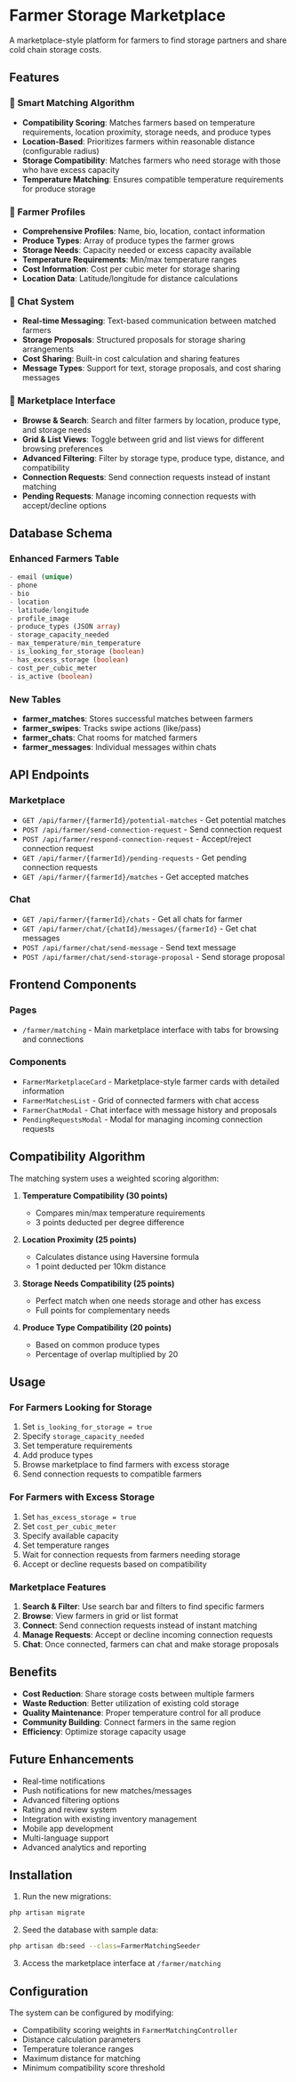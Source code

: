 # Farmer Storage Marketplace

A marketplace-style platform for farmers to find storage partners and share cold chain storage costs.

## Features

### 🎯 Smart Matching Algorithm
- **Compatibility Scoring**: Matches farmers based on temperature requirements, location proximity, storage needs, and produce types
- **Location-Based**: Prioritizes farmers within reasonable distance (configurable radius)
- **Storage Compatibility**: Matches farmers who need storage with those who have excess capacity
- **Temperature Matching**: Ensures compatible temperature requirements for produce storage

### 👥 Farmer Profiles
- **Comprehensive Profiles**: Name, bio, location, contact information
- **Produce Types**: Array of produce types the farmer grows
- **Storage Needs**: Capacity needed or excess capacity available
- **Temperature Requirements**: Min/max temperature ranges
- **Cost Information**: Cost per cubic meter for storage sharing
- **Location Data**: Latitude/longitude for distance calculations

### 💬 Chat System
- **Real-time Messaging**: Text-based communication between matched farmers
- **Storage Proposals**: Structured proposals for storage sharing arrangements
- **Cost Sharing**: Built-in cost calculation and sharing features
- **Message Types**: Support for text, storage proposals, and cost sharing messages

### 🛒 Marketplace Interface
- **Browse & Search**: Search and filter farmers by location, produce type, and storage needs
- **Grid & List Views**: Toggle between grid and list views for different browsing preferences
- **Advanced Filtering**: Filter by storage type, produce type, distance, and compatibility
- **Connection Requests**: Send connection requests instead of instant matching
- **Pending Requests**: Manage incoming connection requests with accept/decline options

## Database Schema

### Enhanced Farmers Table
```sql
- email (unique)
- phone
- bio
- location
- latitude/longitude
- profile_image
- produce_types (JSON array)
- storage_capacity_needed
- max_temperature/min_temperature
- is_looking_for_storage (boolean)
- has_excess_storage (boolean)
- cost_per_cubic_meter
- is_active (boolean)
```

### New Tables
- **farmer_matches**: Stores successful matches between farmers
- **farmer_swipes**: Tracks swipe actions (like/pass)
- **farmer_chats**: Chat rooms for matched farmers
- **farmer_messages**: Individual messages within chats

## API Endpoints

### Marketplace
- `GET /api/farmer/{farmerId}/potential-matches` - Get potential matches
- `POST /api/farmer/send-connection-request` - Send connection request
- `POST /api/farmer/respond-connection-request` - Accept/reject connection request
- `GET /api/farmer/{farmerId}/pending-requests` - Get pending connection requests
- `GET /api/farmer/{farmerId}/matches` - Get accepted matches

### Chat
- `GET /api/farmer/{farmerId}/chats` - Get all chats for farmer
- `GET /api/farmer/chat/{chatId}/messages/{farmerId}` - Get chat messages
- `POST /api/farmer/chat/send-message` - Send text message
- `POST /api/farmer/chat/send-storage-proposal` - Send storage proposal

## Frontend Components

### Pages
- `/farmer/matching` - Main marketplace interface with tabs for browsing and connections

### Components
- `FarmerMarketplaceCard` - Marketplace-style farmer cards with detailed information
- `FarmerMatchesList` - Grid of connected farmers with chat access
- `FarmerChatModal` - Chat interface with message history and proposals
- `PendingRequestsModal` - Modal for managing incoming connection requests

## Compatibility Algorithm

The matching system uses a weighted scoring algorithm:

1. **Temperature Compatibility (30 points)**
   - Compares min/max temperature requirements
   - 3 points deducted per degree difference

2. **Location Proximity (25 points)**
   - Calculates distance using Haversine formula
   - 1 point deducted per 10km distance

3. **Storage Needs Compatibility (25 points)**
   - Perfect match when one needs storage and other has excess
   - Full points for complementary needs

4. **Produce Type Compatibility (20 points)**
   - Based on common produce types
   - Percentage of overlap multiplied by 20

## Usage

### For Farmers Looking for Storage
1. Set `is_looking_for_storage = true`
2. Specify `storage_capacity_needed`
3. Set temperature requirements
4. Add produce types
5. Browse marketplace to find farmers with excess storage
6. Send connection requests to compatible farmers

### For Farmers with Excess Storage
1. Set `has_excess_storage = true`
2. Set `cost_per_cubic_meter`
3. Specify available capacity
4. Set temperature ranges
5. Wait for connection requests from farmers needing storage
6. Accept or decline requests based on compatibility

### Marketplace Features
1. **Search & Filter**: Use search bar and filters to find specific farmers
2. **Browse**: View farmers in grid or list format
3. **Connect**: Send connection requests instead of instant matching
4. **Manage Requests**: Accept or decline incoming connection requests
5. **Chat**: Once connected, farmers can chat and make storage proposals

## Benefits

- **Cost Reduction**: Share storage costs between multiple farmers
- **Waste Reduction**: Better utilization of existing cold storage
- **Quality Maintenance**: Proper temperature control for all produce
- **Community Building**: Connect farmers in the same region
- **Efficiency**: Optimize storage capacity usage

## Future Enhancements

- Real-time notifications
- Push notifications for new matches/messages
- Advanced filtering options
- Rating and review system
- Integration with existing inventory management
- Mobile app development
- Multi-language support
- Advanced analytics and reporting

## Installation

1. Run the new migrations:
```bash
php artisan migrate
```

2. Seed the database with sample data:
```bash
php artisan db:seed --class=FarmerMatchingSeeder
```

3. Access the marketplace interface at `/farmer/matching`

## Configuration

The system can be configured by modifying:
- Compatibility scoring weights in `FarmerMatchingController`
- Distance calculation parameters
- Temperature tolerance ranges
- Maximum distance for matching
- Minimum compatibility score threshold
